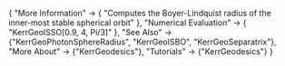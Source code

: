 {
  "More Information" -> {
    "Computes the Boyer-Lindquist radius of the inner-most stable spherical orbit"
  },
  "Numerical Evaluation" -> {
    "KerrGeoISSO[0.9, 4, Pi/3]"
    },
  "See Also" -> {"KerrGeoPhotonSphereRadius", "KerrGeoISBO", "KerrGeoSeparatrix"},
  "More About" -> {"KerrGeodesics"},
  "Tutorials" -> {"KerrGeodesics"}
}